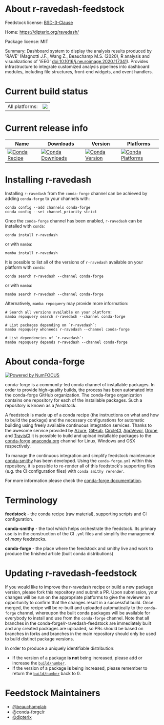 About r-ravedash-feedstock
==========================

Feedstock license: [BSD-3-Clause](https://github.com/conda-forge/r-ravedash-feedstock/blob/main/LICENSE.txt)

Home: https://dipterix.org/ravedash/

Package license: MIT

Summary: Dashboard system to display the analysis results produced by 'RAVE' (Magnotti J.F.,
Wang Z., Beauchamp M.S. (2020), R analysis and visualizations of 'iEEG' <doi:10.1016/j.neuroimage.2020.117341>).
Provides infrastructure to integrate customized analysis pipelines into dashboard
modules, including file structures, front-end widgets, and event handlers.


Current build status
====================


<table><tr><td>All platforms:</td>
    <td>
      <a href="https://dev.azure.com/conda-forge/feedstock-builds/_build/latest?definitionId=17816&branchName=main">
        <img src="https://dev.azure.com/conda-forge/feedstock-builds/_apis/build/status/r-ravedash-feedstock?branchName=main">
      </a>
    </td>
  </tr>
</table>

Current release info
====================

| Name | Downloads | Version | Platforms |
| --- | --- | --- | --- |
| [![Conda Recipe](https://img.shields.io/badge/recipe-r--ravedash-green.svg)](https://anaconda.org/conda-forge/r-ravedash) | [![Conda Downloads](https://img.shields.io/conda/dn/conda-forge/r-ravedash.svg)](https://anaconda.org/conda-forge/r-ravedash) | [![Conda Version](https://img.shields.io/conda/vn/conda-forge/r-ravedash.svg)](https://anaconda.org/conda-forge/r-ravedash) | [![Conda Platforms](https://img.shields.io/conda/pn/conda-forge/r-ravedash.svg)](https://anaconda.org/conda-forge/r-ravedash) |

Installing r-ravedash
=====================

Installing `r-ravedash` from the `conda-forge` channel can be achieved by adding `conda-forge` to your channels with:

```
conda config --add channels conda-forge
conda config --set channel_priority strict
```

Once the `conda-forge` channel has been enabled, `r-ravedash` can be installed with `conda`:

```
conda install r-ravedash
```

or with `mamba`:

```
mamba install r-ravedash
```

It is possible to list all of the versions of `r-ravedash` available on your platform with `conda`:

```
conda search r-ravedash --channel conda-forge
```

or with `mamba`:

```
mamba search r-ravedash --channel conda-forge
```

Alternatively, `mamba repoquery` may provide more information:

```
# Search all versions available on your platform:
mamba repoquery search r-ravedash --channel conda-forge

# List packages depending on `r-ravedash`:
mamba repoquery whoneeds r-ravedash --channel conda-forge

# List dependencies of `r-ravedash`:
mamba repoquery depends r-ravedash --channel conda-forge
```


About conda-forge
=================

[![Powered by
NumFOCUS](https://img.shields.io/badge/powered%20by-NumFOCUS-orange.svg?style=flat&colorA=E1523D&colorB=007D8A)](https://numfocus.org)

conda-forge is a community-led conda channel of installable packages.
In order to provide high-quality builds, the process has been automated into the
conda-forge GitHub organization. The conda-forge organization contains one repository
for each of the installable packages. Such a repository is known as a *feedstock*.

A feedstock is made up of a conda recipe (the instructions on what and how to build
the package) and the necessary configurations for automatic building using freely
available continuous integration services. Thanks to the awesome service provided by
[Azure](https://azure.microsoft.com/en-us/services/devops/), [GitHub](https://github.com/),
[CircleCI](https://circleci.com/), [AppVeyor](https://www.appveyor.com/),
[Drone](https://cloud.drone.io/welcome), and [TravisCI](https://travis-ci.com/)
it is possible to build and upload installable packages to the
[conda-forge](https://anaconda.org/conda-forge) [anaconda.org](https://anaconda.org/)
channel for Linux, Windows and OSX respectively.

To manage the continuous integration and simplify feedstock maintenance
[conda-smithy](https://github.com/conda-forge/conda-smithy) has been developed.
Using the ``conda-forge.yml`` within this repository, it is possible to re-render all of
this feedstock's supporting files (e.g. the CI configuration files) with ``conda smithy rerender``.

For more information please check the [conda-forge documentation](https://conda-forge.org/docs/).

Terminology
===========

**feedstock** - the conda recipe (raw material), supporting scripts and CI configuration.

**conda-smithy** - the tool which helps orchestrate the feedstock.
                   Its primary use is in the construction of the CI ``.yml`` files
                   and simplify the management of *many* feedstocks.

**conda-forge** - the place where the feedstock and smithy live and work to
                  produce the finished article (built conda distributions)


Updating r-ravedash-feedstock
=============================

If you would like to improve the r-ravedash recipe or build a new
package version, please fork this repository and submit a PR. Upon submission,
your changes will be run on the appropriate platforms to give the reviewer an
opportunity to confirm that the changes result in a successful build. Once
merged, the recipe will be re-built and uploaded automatically to the
`conda-forge` channel, whereupon the built conda packages will be available for
everybody to install and use from the `conda-forge` channel.
Note that all branches in the conda-forge/r-ravedash-feedstock are
immediately built and any created packages are uploaded, so PRs should be based
on branches in forks and branches in the main repository should only be used to
build distinct package versions.

In order to produce a uniquely identifiable distribution:
 * If the version of a package **is not** being increased, please add or increase
   the [``build/number``](https://docs.conda.io/projects/conda-build/en/latest/resources/define-metadata.html#build-number-and-string).
 * If the version of a package **is** being increased, please remember to return
   the [``build/number``](https://docs.conda.io/projects/conda-build/en/latest/resources/define-metadata.html#build-number-and-string)
   back to 0.

Feedstock Maintainers
=====================

* [@beauchamplab](https://github.com/beauchamplab/)
* [@conda-forge/r](https://github.com/orgs/conda-forge/teams/r/)
* [@dipterix](https://github.com/dipterix/)

